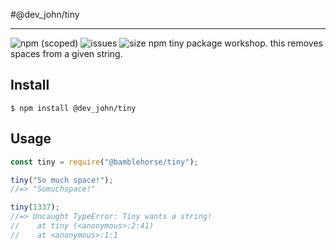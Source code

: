 #@dev_john/tiny
___
![npm (scoped)](https://img.shields.io/npm/v/@dev_john/tiny?style=plastic) ![issues](https://img.shields.io/github/issues/Arman-Ahmed-Jony/tiny?style=plastic) ![size](https://img.shields.io/bundlephobia/min/@dev_john/tiny?style=plastic)
npm tiny package workshop. this removes spaces from a given string.

## Install

```$ npm install @dev_john/tiny```

## Usage

```js
const tiny = require("@bamblehorse/tiny");

tiny("So much space!");
//=> "Somuchspace!"

tiny(1337);
//=> Uncaught TypeError: Tiny wants a string!
//    at tiny (<anonymous>:2:41)
//    at <anonymous>:1:1
```